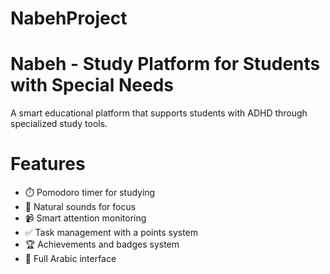 # NabehProject

# Nabeh - Study Platform for Students with Special Needs

A smart educational platform that supports students with ADHD through specialized study tools.

# Features

- ⏱️ Pomodoro timer for studying
- 🎵 Natural sounds for focus
- 📹 Smart attention monitoring
- ✅ Task management with a points system
- 🏆 Achievements and badges system
- 🌙 Full Arabic interface

